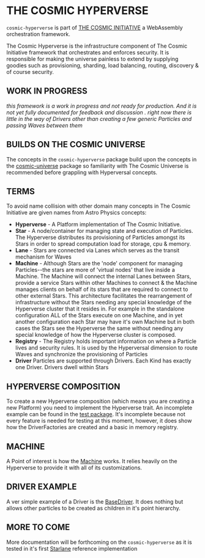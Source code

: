 # THE COSMIC HYPERVERSE
`cosmic-hyperverse` is part of [THE COSMIC INITIATIVE](http://thecosmicinitiative.io) a WebAssembly orchestration framework.

The Cosmic Hyperverse is the infrastructure component of The Cosmic Initiative framework that orchestrates and enforces
security.  It is responsible for making the universe painless to extend by supplying goodies such as provisioning, 
sharding, load balancing, routing, discovery & of course security.

## WORK IN PROGRESS
*this framework is a work in progress and not ready for production. And it is not yet fully documented for feedback and discussion .*
*right now there is little in the way of Drivers other than creating a few generic Particles and passing Waves between them* 

## BUILDS ON THE COSMIC UNIVERSE
The concepts in the `cosmic-hyperverse` package build upon the concepts in the [cosmic-universe](../cosmic-universe) 
package so familiarity with The Cosmic Universe is recommended before grappling with Hyperversal concepts.

## TERMS
To avoid name collision with other domain many concepts in The Cosmic Initiative are 
given names from Astro Physics concepts:

* **Hyperverse** - A Platform implementation of The Cosmic Initiative.
* **Star** - A node/container for managing state and execution of Particles.  
             The Hyperverse distributes its provisioning of Particles amongst its Stars in order to spread computation 
             load for storage, cpu & memory.
* **Lane** - Stars are connected via Lanes which serves as the transit mechanism for Waves 
* **Machine** - Although Stars are the 'node' component for managing Particles--the stars are more of 'virtual nodes' 
                that live inside a Machine. The Machine will connect the internal Lanes between Stars, provide a service Stars 
                within other Machines to connect & the Machine manages clients on behalf of its stars that are required to connect 
                to other external Stars.   This architecture facilitates the rearrangement of infrastructure without the Stars needing 
                any special knowledge of the Hyperverse cluster that it resides in.  For example in the standalone configuration 
                ALL of the Stars execute on one Machine, and in yet another configuration each Star may have it's own Machine but 
                in both cases the Stars see the Hyperverse the same without needing any special knowledge of how the Hyperverse 
                cluster is composed.
* **Registry** - The Registry holds important information on where a Particle lives and security rules. It is used
                 by the Hyperversal dimension to route Waves and synchronize the provisioning of Particles
* **Driver** Particles are supported through Drivers.  Each Kind has exactly one Driver.  Drivers dwell within Stars

## HYPERVERSE COMPOSITION
To create a new Hyperverse composition (which means you are creating a new Platform) you need to implement the 
Hyperverse trait.  An incomplete example can be found in the [test package](src/mem/cosmos). It's incomplete
because not every feature is needed for testing at this moment, however, it does show how the DriverFactories are
created and a basic in memory registry.   

## MACHINE
A Point of interest is how the [Machine](src/machine.rs) works.  It relies heavily on the Hyperverse to provide it with all of its
customizations. 

## DRIVER EXAMPLE
A ver simple example of a Driver is the [BaseDriver](src/base.rs).  It does nothing but allows other particles
to be created as children in it's point hierarchy.

## MORE TO COME
More documentation will  be forthcoming on the `cosmic-hyperverse` as it is tested in it's first [Starlane](http://starlane.io) 
reference implementation

